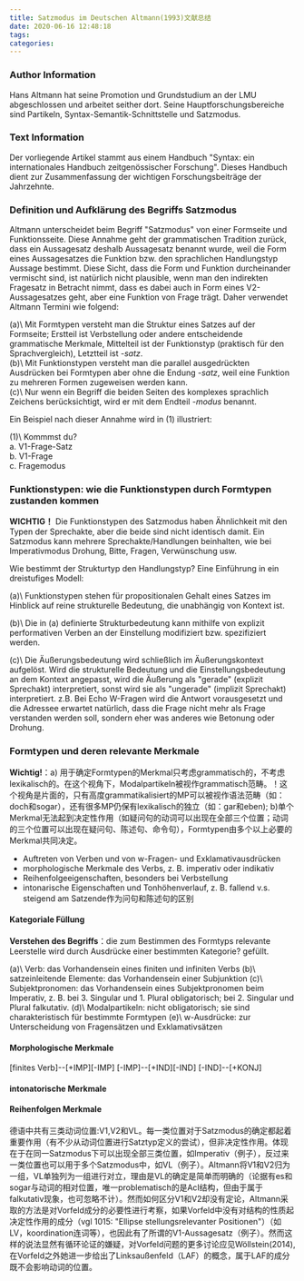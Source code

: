```yaml
---
title: Satzmodus im Deutschen Altmann(1993)文献总结
date: 2020-06-16 12:48:18
tags:
categories:
---
```

### Author Information
Hans Altmann hat seine Promotion und Grundstudium an der LMU abgeschlossen und arbeitet seither dort. Seine Hauptforschungsbereiche sind Partikeln, Syntax-Semantik-Schnittstelle und Satzmodus.

### Text Information
Der vorliegende Artikel stammt aus einem Handbuch "Syntax: ein internationales Handbuch zeitgenössischer Forschung". Dieses Handbuch dient zur Zusammenfassung der wichtigen Forschungsbeiträge der Jahrzehnte.

### Definition und Aufklärung des Begriffs Satzmodus
Altmann unterscheidet beim Begriff "Satzmodus" von einer Formseite und Funktionsseite. Diese Annahme geht der grammatischen Tradition zurück, dass ein Aussagesatz deshalb Aussagesatz benannt wurde, weil die Form eines Aussagesatzes die Funktion bzw. den sprachlichen Handlungstyp Aussage bestimmt. Diese Sicht, dass die Form und Funktion durcheinander vermischt sind, ist natürlich nicht plausible, wenn man den indirekten Fragesatz in Betracht nimmt, dass es dabei auch in Form eines V2-Aussagesatzes geht, aber eine Funktion von Frage trägt. Daher verwendet Altmann Termini wie folgend:

(a)\ Mit Formtypen versteht man die Struktur eines Satzes auf der Formseite; Erstteil ist Verbstellung oder andere entscheidende grammatische Merkmale, Mittelteil ist der Funktionstyp (praktisch für den Sprachvergleich), Letztteil ist *-satz*.  
(b)\ Mit Funktionstypen versteht man die parallel ausgedrückten Ausdrücken bei Formtypen aber ohne die Endung *-satz*, weil eine Funktion zu mehreren Formen zugeweisen werden kann.  
(c)\ Nur wenn ein Begriff die beiden Seiten des komplexes sprachlich Zeichens berücksichtigt, wird er mit dem Endteil *-modus* benannt.   

Ein Beispiel nach dieser Annahme wird in (1) illustriert:

(1)\ Kommmst du?  
a. V1-Frage-Satz  
b. V1-Frage  
c. Fragemodus

### Funktionstypen: wie die Funktionstypen durch Formtypen zustanden kommen

**WICHTIG！** Die Funktionstypen des Satzmodus haben Ähnlichkeit mit den Typen der Sprechakte, aber die beide sind nicht identisch damit. Ein Satzmodus kann mehrere Sprechakte/Handlungen beinhalten, wie bei Imperativmodus Drohung, Bitte, Fragen, Verwünschung usw.

Wie bestimmt der Strukturtyp den Handlungstyp? Eine Einführung in ein dreistufiges Modell:

(a)\ Funktionstypen stehen für propositionalen Gehalt eines Satzes im Hinblick auf reine strukturelle Bedeutung, die unabhängig von Kontext ist.

(b)\ Die in (a) definierte Strukturbedeutung kann mithilfe von explizit performativen Verben an der Einstellung modifiziert bzw. spezifiziert werden.

(c)\ Die Äußerungsbedeutung wird schließlich im Äußerungskontext aufgelöst. Wird die strukturelle Bedeutung und die Einstellungsbedeutung an dem Kontext angepasst, wird die Äußerung als "gerade" (explizit Sprechakt) interpretiert, sonst wird sie als "ungerade" (implizit Sprechakt) interpretiert. z.B. Bei Echo W-Fragen wird die Antwort vorausgesetzt und die Adressee erwartet natürlich, dass die Frage nicht mehr als Frage verstanden werden soll, sondern eher was anderes wie Betonung oder Drohung.

### Formtypen und deren relevante Merkmale

**Wichtig!**：a) 用于确定Formtypen的Merkmal只考虑grammatisch的，不考虑lexikalisch的。在这个视角下，Modalpartikeln被视作grammatisch范畴。！这个视角是片面的，只有高度grammatikalisiert的MP可以被视作语法范畴（如：doch和sogar），还有很多MP仍保有lexikalisch的独立（如：gar和eben); b)单个Merkmal无法起到决定性作用（如疑问句的动词可以出现在全部三个位置；动词的三个位置可以出现在疑问句、陈述句、命令句），Formtypen由多个以上必要的Merkmal共同决定。

- Auftreten von Verben und von w-Fragen- und Exklamativausdrücken
- morphologische Merkmale des Verbs, z. B. imperativ oder indikativ
- Reihenfolgeeigenschaften, besonders bei Verbstellung
- intonarische Eigenschaften und Tonhöhenverlauf, z. B. fallend v.s. steigend am Satzende作为问句和陈述句的区别

#### Kategoriale Füllung

**Verstehen des Begriffs**：die zum Bestimmen des Formtyps relevante Leerstelle wird durch Ausdrücke einer bestimmten Kategorie? gefüllt.

(a)\ Verb: das Vorhandensein eines finiten und infiniten Verbs
(b)\ satzeinleitende Elemente: das Vorhandensein einer Subjunktion
(c)\ Subjektpronomen: das Vorhandensein eines Subjektpronomen beim Imperativ, z. B. bei 3. Singular und 1. Plural obligatorisch; bei 2. Singular und Plural falkutativ.
(d)\ Modalpartikeln: nicht obligatorisch; sie sind charakteristisch für bestimmte Formtypen
(e)\ w-Ausdrücke: zur Unterscheidung von Fragensätzen und Exklamativsätzen

#### Morphologische Merkmale

[finites Verb]--[+IMP][-IMP]
[-IMP]--[+IND][-IND]
[-IND]--[+KONJ]

#### intonatorische Merkmale



#### Reihenfolgen Merkmale

德语中共有三类动词位置:V1,V2和VL。每一类位置对于Satzmodus的确定都起着重要作用（有不少从动词位置进行Satztyp定义的尝试），但非决定性作用。体现在于在同一Satzmodus下可以出现全部三类位置，如Imperativ（例子），反过来一类位置也可以用于多个Satzmodus中，如VL（例子）。Altmann将V1和V2归为一组，VL单独列为一组进行对立，理由是VL的确定是简单而明确的（论据有es和sogar与动词的相对位置，唯一problematisch的是AcI结构，但由于属于falkutativ现象，也可忽略不计）。然而如何区分V1和V2却没有定论，Altmann采取的方法是对Vorfeld成分的必要性进行考察，如果Vorfeld中没有对结构的性质起决定性作用的成分（vgl 1015: "Ellipse stellungsrelevanter Positionen"）（如LV，koordination连词等），也因此有了所谓的V1-Aussagesatz（例子）。然而这样的说法显然有循环论证的嫌疑，对Vorfeld问题的更多讨论应见Wöllstein(2014),在Vorfeld之外她进一步给出了Linksaußenfeld（LAF）的概念，属于LAF的成分既不会影响动词的位置。